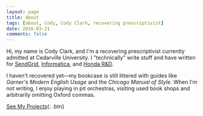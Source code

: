 ```yaml
---
layout: page
title: About
tags: [about, Cody, Cody Clark, recovering prescriptivist]
date: 2016-03-21
comments: false
---
```


Hi, my name is Cody Clark, and I'm a recovering prescriptivist currently admitted at Cedarville University. I "technically" write stuff and have written for [SendGrid](https:sendgrid.com), [Informatica](https:informatica.com), and [Honda R&D](www.hondaresearch.com).

I haven't recovered yet—my bookcase is still littered with guides like *Garner's Modern English Usage* and the *Chicago Manual of Style*. When I'm not writing, I enjoy playing in pit orchestras, visiting used book shops and arbitrarily omitting Oxford commas. 

[See My Projects](https://codyjtclark.github.io/projects/){: .btn}
